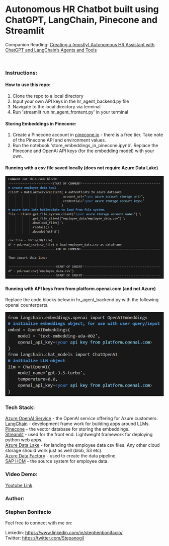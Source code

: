 # Autonomous HR Chatbot built using ChatGPT, LangChain, Pinecone and Streamlit




Companion Reading: [Creating a (mostly) Autonomous HR Assistant with ChatGPT and LangChain’s Agents and Tools](https://medium.com/@stephen.bonifacio/creating-a-mostly-autonomous-hr-assistant-with-chatgpt-and-langchains-agents-and-tools-1cdda0aa70ef)

<br>

### Instructions:

#### How to use this repo:

1. Clone the repo to a local directory  
2. Input your own API keys in the hr_agent_backend.py file  
3. Navigate to the local directory via terminal  
4. Run 'streamlit run hr_agent_frontent.py' in your terminal

#### Storing Embeddings in Pinecone:

1. Create a Pinecone account in [pinecone.io](pinecone.io) - there is a free tier.  Take note of the Pinecone API and environment values.
2. Run the notebook 'store_embeddings_in_pinecone.ipynb'. Replace the Pinecone and OpenAI API keys (for  the embedding model) with your own.


#### Running with a csv file saved locally (does not require Azure Data Lake)

![nodl](img/nodl.png)

#### Running with API keys from from platform.openai.com (and not Azure)
Replace the code blocks below in hr_agent_backend.py with the following openai counterparts.

![openaiapi](img/openaiapi.png)

### Tech Stack:

[Azure OpenAI Service](https://azure.microsoft.com/en-us/products/cognitive-services/openai-service) - the OpenAI service offering for Azure customers.  
[LangChain](https://python.langchain.com/docs/get_started/introduction.html) - development frame work for building apps around LLMs.    
[Pinecone](https://www.pinecone.io/) - the vector database for storing the embeddings.  
[Streamlit](https://streamlit.io/) - used for the front end. Lightweight framework for deploying python web apps.  
[Azure Data Lake](https://azure.microsoft.com/en-us/solutions/data-lake) - for landing the employee data csv files. Any other cloud storage should work just as well (blob, S3 etc).    
[Azure Data Factory](https://azure.microsoft.com/en-ca/products/data-factory/) - used to create the data pipeline.  
[SAP HCM](https://www.sap.com/sea/products/hcm/what-is-sap-hr.html) - the source system for employee data.   

### Video Demo: 

[Youtube Link](https://www.youtube.com/watch?v=id7XRcEIBvg&ab_channel=StephenBonifacio)

### Author:

### Stephen Bonifacio

Feel free to connect with me on:

Linkedin: https://www.linkedin.com/in/stephenbonifacio/  
Twitter: https://twitter.com/Stepanogil  



